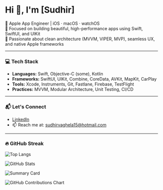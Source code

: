 <h1 align="leading">Hi 👋, I'm [Sudhir]</h1>

🚀 Apple App Engineer | iOS · macOS · watchOS  
🎯 Focused on building beautiful, high-performance apps using Swift, SwiftUI, and UIKit  
💼 Passionate about clean architecture (MVVM, VIPER, MVP), seamless UX, and native Apple frameworks  

---

### 💻 Tech Stack

- **Languages:** Swift, Objective-C (some), Kotlin
- **Frameworks:** SwiftUI, UIKit, Combine, CoreData, AVKit, MapKit, CarPlay
- **Tools:** Xcode, Instruments, Git, Fastlane, Firebase, TestFlight
- **Practices:** MVVM, Modular Architecture, Unit Testing, CI/CD

---

### 📬 Let's Connect

- [LinkedIn](https://www.linkedin.com/in/smvaghela/)
- 📫 Reach me at: sudhirvaghela15@hotmail.com

---

<!-- [![GitHub Streak] https://streak-stats.demolab.com/?user=sudhirvaghela15&theme=radica -->

### 🔥 GitHub Streak

![Top Langs](https://github-readme-stats.vercel.app/api/top-langs/?username=sudhirvaghela15&layout=compact)

![GitHub Stats](https://github-readme-stats.vercel.app/api?username=sudhirvaghela15&show_icons=true&count_private=true)

![Summary Card](https://github-profile-summary-cards.vercel.app/api/cards/profile-details?username=sudhirvaghela15&theme=default)


<img src="https://ghchart.rshah.org/2196f3/sudhirvaghela15" alt="GitHub Contributions Chart" /> 

